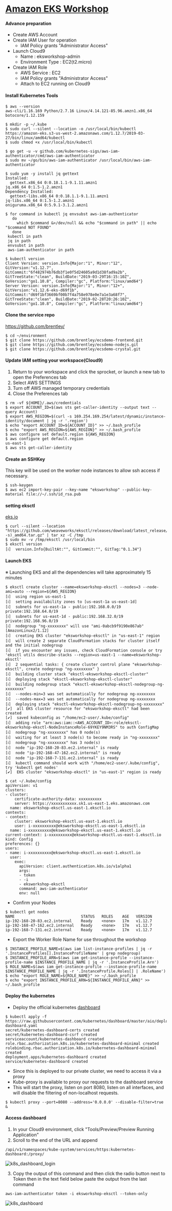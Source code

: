 # [Amazon EKS Workshop](https://eksworkshop.com)

#### Advance preparation

- Create AWS Account
- Create IAM User for operation
  - IAM Policy grants "Administrator Access"
- Launch Cloud9
  - Name : eksworkshop-admin
  - Environment Type : EC2(t2.micro)
- Create IAM Role
  - AWS Service : EC2
  - IAM Policy grants "Administrator Access"
  - Attach to EC2 running on Cloud9

#### Install Kubernetes Tools

```
$ aws --version
aws-cli/1.16.169 Python/2.7.16 Linux/4.14.121-85.96.amzn1.x86_64 botocore/1.12.159

$ mkdir -p ~/.kube
$ sudo curl --silent --location -o /usr/local/bin/kubectl https://amazon-eks.s3-us-west-2.amazonaws.com/1.12.7/2019-03-27/bin/linux/amd64/kubectl
$ sudo chmod +x /usr/local/bin/kubectl

$ go get -u -v github.com/kubernetes-sigs/aws-iam-authenticator/cmd/aws-iam-authenticator
$ sudo mv ~/go/bin/aws-iam-authenticator /usr/local/bin/aws-iam-authenticator

$ sudo yum -y install jq gettext
Installed:
  gettext.x86_64 0:0.18.1.1-9.1.11.amzn1                                                                   jq.x86_64 0:1.5-1.2.amzn1                                                                  
Dependency Installed:
  gettext-libs.x86_64 0:0.18.1.1-9.1.11.amzn1                             jq-libs.x86_64 0:1.5-1.2.amzn1                             oniguruma.x86_64 0:5.9.1-3.1.2.amzn1                            

$ for command in kubectl jq envsubst aws-iam-authenticator
   do
     which $command &>/dev/null && echo "$command in path" || echo "$command NOT FOUND"
   done
 kubectl in path
 jq in path
 envsubst in path
 aws-iam-authenticator in path

$ kubectl version
Client Version: version.Info{Major:"1", Minor:"12", GitVersion:"v1.12.7", GitCommit:"6f482974b76db3f1e0f5d24605a9d1d38fad9a2b", GitTreeState:"clean", BuildDate:"2019-03-29T16:15:10Z", GoVersion:"go1.10.8", Compiler:"gc", Platform:"linux/amd64"}
Server Version: version.Info{Major:"1", Minor:"12+", GitVersion:"v1.12.6-eks-d69f1b", GitCommit:"d69f1bf3669bf00b7f4a758e978e0e7a1e3a68f7", GitTreeState:"clean", BuildDate:"2019-02-28T20:26:10Z", GoVersion:"go1.10.8", Compiler:"gc", Platform:"linux/amd64"}
```

#### Clone the service repo

https://github.com/brentley/

```
$ cd ~/environment
$ git clone https://github.com/brentley/ecsdemo-frontend.git
$ git clone https://github.com/brentley/ecsdemo-nodejs.git
$ git clone https://github.com/brentley/ecsdemo-crystal.git
```

#### Update IAM setting your workspace(Cloud9)

1. Return to your workspace and click the sprocket, or launch a new tab to open the Preferences tab
1. Select AWS SETTINGS
1. Turn off AWS managed temporary credentials
1. Close the Preferences tab

```
$ rm -vf ${HOME}/.aws/credentials
$ export ACCOUNT_ID=$(aws sts get-caller-identity --output text --query Account)
$ export AWS_REGION=$(curl -s 169.254.169.254/latest/dynamic/instance-identity/document | jq -r '.region')
$ echo "export ACCOUNT_ID=${ACCOUNT_ID}" >> ~/.bash_profile
$ echo "export AWS_REGION=${AWS_REGION}" >> ~/.bash_profile
$ aws configure set default.region ${AWS_REGION}
$ aws configure get default.region
us-east-1
$ aws sts get-caller-identity
```

#### Create an SSHKey

This key will be used on the worker node instances to allow ssh access if necessary.

```
$ ssh-keygen
$ aws ec2 import-key-pair --key-name "eksworkshop" --public-key-material file://~/.ssh/id_rsa.pub
```

#### setting eksctl

[eks.io](https://eksctl.io/)

```
$ curl --silent --location "https://github.com/weaveworks/eksctl/releases/download/latest_release/eksctl_$(uname -s)_amd64.tar.gz" | tar xz -C /tmp
$ sudo mv -v /tmp/eksctl /usr/local/bin
$ eksctl version
[ℹ]  version.Info{BuiltAt:"", GitCommit:"", GitTag:"0.1.34"}
```

#### Launch EKS

※ Launching EKS and all the dependencies will take approximately 15 minutes

```
$ eksctl create cluster --name=eksworkshop-eksctl --nodes=3 --node-ami=auto --region=${AWS_REGION}
[ℹ]  using region us-east-1
[ℹ]  setting availability zones to [us-east-1a us-east-1d]
[ℹ]  subnets for us-east-1a - public:192.168.0.0/19 private:192.168.64.0/19
[ℹ]  subnets for us-east-1d - public:192.168.32.0/19 private:192.168.96.0/19
[ℹ]  nodegroup "ng-xxxxxxxx" will use "ami-0abcb9f9190e867ab" [AmazonLinux2/1.12]
[ℹ]  creating EKS cluster "eksworkshop-eksctl" in "us-east-1" region
[ℹ]  will create 2 separate CloudFormation stacks for cluster itself and the initial nodegroup
[ℹ]  if you encounter any issues, check CloudFormation console or try 'eksctl utils describe-stacks --region=us-east-1 --name=eksworkshop-eksctl'
[ℹ]  2 sequential tasks: { create cluster control plane "eksworkshop-eksctl", create nodegroup "ng-xxxxxxxx" }
[ℹ]  building cluster stack "eksctl-eksworkshop-eksctl-cluster"
[ℹ]  deploying stack "eksctl-eksworkshop-eksctl-cluster"
[ℹ]  building nodegroup stack "eksctl-eksworkshop-eksctl-nodegroup-ng-xxxxxxxx"
[ℹ]  --nodes-min=3 was set automatically for nodegroup ng-xxxxxxxx
[ℹ]  --nodes-max=3 was set automatically for nodegroup ng-xxxxxxxx
[ℹ]  deploying stack "eksctl-eksworkshop-eksctl-nodegroup-ng-xxxxxxxx"
[✔]  all EKS cluster resource for "eksworkshop-eksctl" had been created
[✔]  saved kubeconfig as "/home/ec2-user/.kube/config"
[ℹ]  adding role "arn:aws:iam::<AWS_ACCOUNT_ID>:role/eksctl-eksworkshop-eksctl-NodeInstanceRole-69YKEY9NM3RS" to auth ConfigMap
[ℹ]  nodegroup "ng-xxxxxxxx" has 0 node(s)
[ℹ]  waiting for at least 3 node(s) to become ready in "ng-xxxxxxxx"
[ℹ]  nodegroup "ng-xxxxxxxx" has 3 node(s)
[ℹ]  node "ip-192-168-20-83.ec2.internal" is ready
[ℹ]  node "ip-192-168-47-162.ec2.internal" is ready
[ℹ]  node "ip-192-168-7-131.ec2.internal" is ready
[ℹ]  kubectl command should work with "/home/ec2-user/.kube/config", try 'kubectl get nodes'
[✔]  EKS cluster "eksworkshop-eksctl" in "us-east-1" region is ready
```

```
$ cat ~/.kube/config
apiVersion: v1
clusters:
- cluster:
    certificate-authority-data: xxxxxxxxxx
    server: https://xxxxxxxxxxx.sk1.us-east-1.eks.amazonaws.com
  name: eksworkshop-eksctl.us-east-1.eksctl.io
contexts:
- context:
    cluster: eksworkshop-eksctl.us-east-1.eksctl.io
    user: i-xxxxxxxxxx@eksworkshop-eksctl.us-east-1.eksctl.io
  name: i-xxxxxxxxxx@eksworkshop-eksctl.us-east-1.eksctl.io
current-context: i-xxxxxxxxxx@eksworkshop-eksctl.us-east-1.eksctl.io
kind: Config
preferences: {}
users:
- name: i-xxxxxxxxxx@eksworkshop-eksctl.us-east-1.eksctl.io
  user:
    exec:
      apiVersion: client.authentication.k8s.io/v1alpha1
      args:
      - token
      - -i
      - eksworkshop-eksctl
      command: aws-iam-authenticator
      env: null
```

- Confirm your Nodes

```
$ kubectl get nodes
NAME                             STATUS   ROLES    AGE   VERSION
ip-192-168-20-83.ec2.internal    Ready    <none>   17m   v1.12.7
ip-192-168-47-162.ec2.internal   Ready    <none>   17m   v1.12.7
ip-192-168-7-131.ec2.internal    Ready    <none>   17m   v1.12.7
```

- Export the Worker Role Name for use throughout the workshop

```
$ INSTANCE_PROFILE_NAME=$(aws iam list-instance-profiles | jq -r '.InstanceProfiles[].InstanceProfileName' | grep nodegroup)
$ INSTANCE_PROFILE_ARN=$(aws iam get-instance-profile --instance-profile-name $INSTANCE_PROFILE_NAME | jq -r '.InstanceProfile.Arn')
$ ROLE_NAME=$(aws iam get-instance-profile --instance-profile-name $INSTANCE_PROFILE_NAME | jq -r '.InstanceProfile.Roles[] | .RoleName')
$ echo "export ROLE_NAME=${ROLE_NAME}" >> ~/.bash_profile
$ echo "export INSTANCE_PROFILE_ARN=${INSTANCE_PROFILE_ARN}" >> ~/.bash_profile
```

#### Deploy the kubernetes

- Deploy the official kubernetes [dashboard](https://kubernetes.io/docs/tasks/access-application-cluster/web-ui-dashboard/)

```
$ kubectl apply -f https://raw.githubusercontent.com/kubernetes/dashboard/master/aio/deploy/recommended/kubernetes-dashboard.yaml
secret/kubernetes-dashboard-certs created
secret/kubernetes-dashboard-csrf created
serviceaccount/kubernetes-dashboard created
role.rbac.authorization.k8s.io/kubernetes-dashboard-minimal created
rolebinding.rbac.authorization.k8s.io/kubernetes-dashboard-minimal created
deployment.apps/kubernetes-dashboard created
service/kubernetes-dashboard created
```

- Since this is deployed to our private cluster, we need to access it via a proxy
- Kube-proxy is available to proxy our requests to the dashboard service
- This will start the proxy, listen on port 8080, listen on all interfaces, and will disable the filtering of non-localhost requests.

```
$ kubectl proxy --port=8080 --address='0.0.0.0' --disable-filter=true &
```

#### Access dashboard

1. In your Cloud9 environment, click "Tools/Preview/Preview Running Application"
2. Scroll to the end of the URL and append
```
/api/v1/namespaces/kube-system/services/https:kubernetes-dashboard:/proxy/
```

![k8s_dashboard_login](./k8s_dashboard_login.PNG)

3. Copy the output of this command and then click the radio button next to Token then in the text field below paste the output from the last command
```
aws-iam-authenticator token -i eksworkshop-eksctl --token-only
```

![k8s_dashboard](./k8s_dashboard_main.PNG)
